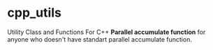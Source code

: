 # cpp_utils
Utility Class and Functions For C++
<b>Parallel accumulate function</b> for anyone who doesn't have standart parallel accumulate function.
